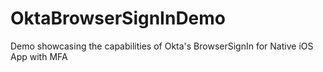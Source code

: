 # OktaBrowserSignInDemo
Demo showcasing the capabilities of Okta's BrowserSignIn for Native iOS App with MFA
